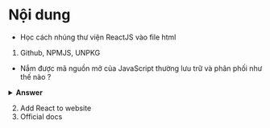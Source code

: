 # Nội dung 

- Học cách nhúng thư viện ReactJS vào file html

1. Github, NPMJS, UNPKG 

- Nắm được mã nguồn mở của JavaScript thường lưu trữ và phân phối như thế nào ?

<details><summary><b>Answer</b></summary>
<p>
Github: Nơi lưu trữ mã nguồn
NPM: Node Page Manager -> quản lý thư viện React -> nơi lưu trữ sản phẩm được xây dựng ra từ mã nguồn
UNPKG: 
  * Lấy được thư viện được lưu trữ ở npmjs dưới dạng CDN
  * CDN (content delivery network) nó có mạng lưới các máy chủ được phân bố rộng rãi trên toàn thế giới
  * Khi một file upload lên tại 1 máy chủ CDN ở vị trí bất kỳ thì ó có cơ chế đồng bộ hết máy chủ còn lại trên toàn thế giới 
  * Khi một người truy cập bất cứ đâu trên thế giới thì nó định tuyến đến máy chủ gần nhất với cái địa lý đó để nó tải cho nhanh
  * Cú pháp: unpkg.com/:package@:version/:file
</p>
</details>

2. Add React to website
3. Official docs
